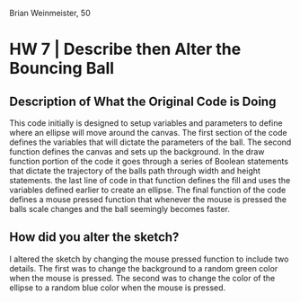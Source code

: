 Brian Weinmeister, 50

# HW 7 | Describe then Alter the Bouncing Ball

## Description of What the Original Code is Doing

This code initially is designed to setup variables and parameters to define
where an ellipse will move around the canvas.
The first section of the code defines the variables that will dictate the
parameters of the ball.
The second function defines the canvas and sets up the background.
In the draw function portion of the code it goes through a series of Boolean
statements that dictate the trajectory of the balls path through width and
height statements. the last line of code in that function defines the fill
and uses the variables defined earlier to create an ellipse.
The final function of the code defines a mouse pressed function that whenever
the mouse is pressed the balls scale changes and the ball seemingly becomes
faster.



## How did you alter the sketch?

I altered the sketch by changing the mouse pressed function to include two
details. The first was to change the background to a random green color when
the mouse is pressed. The second was to change the color of the ellipse to a
random blue color when the mouse is pressed.
